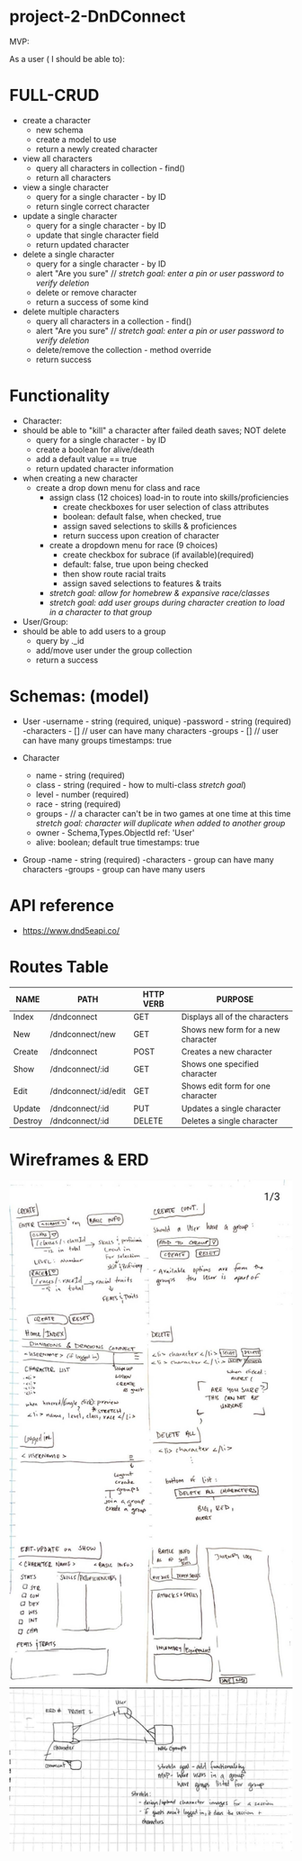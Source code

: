 # project-2-DnDConnect

MVP: 

As a user ( I should be able to):

# FULL-CRUD
- create a character
    - new schema
    - create a model to use
    - return a newly created character
- view all characters
    - query all characters in collection - find()
    - return all characters
- view a single character
    - query for a single character - by ID
    - return single correct character
- update a single character
    - query for a single character - by ID
    - update that single character field
    - return updated character
- delete a single character
    - query for a single character - by ID
    - alert "Are you sure" // *stretch goal: enter a pin or user password to verify deletion*
    - delete or remove character
    - return a success of some kind
- delete multiple characters
    - query all characters in a collection - find()
    - alert "Are you sure" // *stretch goal: enter a pin or user password to verify deletion*
    - delete/remove the collection - method override
    - return success

# Functionality
- Character:
- should be able to "kill" a character after failed death saves; NOT delete
    - query for a single character - by ID
    - create a boolean for alive/death
    - add a default value == true
    - return updated character information
- when creating a new character
    - create a drop down menu for class and race
        - assign class (12 choices) load-in to route into skills/proficiencies
            - create checkboxes for user selection of class attributes
            - boolean: default false, when checked, true 
            - assign saved selections to skills & proficiences
            - return success upon creation of character
        - create a dropdown menu for race (9 choices)
            - create checkbox for subrace (if available)(required)
            - default: false, true upon being checked
            - then show route racial traits
            - assign saved selections to features & traits
        - *stretch goal: allow for homebrew & expansive race/classes*
        - *stretch goal: add user groups during character creation to load in a character to that group*
- User/Group:
- should be able to add users to a group
    - query by ._id
    - add/move user under the group collection
    - return a success



# Schemas: (model)
- User
    -username - string (required, unique)
    -password - string (required)
    -characters - [] // user can have many characters
    -groups - [] // user can have many groups
    timestamps: true

- Character
    - name - string (required)
    - class - string (required - how to multi-class *stretch goal*)
    - level - number (required)
    - race - string (required)
    - groups - // a character can't be in two games at one time at this time *stretch goal: character will duplicate when added to another group*
    - owner - Schema,Types.ObjectId ref: 'User'
    - alive: boolean; default true
    timestamps: true

- Group
    -name - string (required)
    -characters - group can have many characters
    -groups - group can have many users

# API reference

- https://www.dnd5eapi.co/

# Routes Table
|   NAME   |     PATH       |   HTTP VERB     |            PURPOSE                   |
|----------|----------------|-----------------|--------------------------------------| 
| Index    | /dndconnect    |      GET        | Displays all of the characters       |
| New      | /dndconnect/new|      GET        | Shows new form for a new character   |
| Create   | /dndconnect    |      POST       | Creates a new character              |
| Show     | /dndconnect/:id|      GET        | Shows one specified character        |
| Edit     | /dndconnect/:id/edit| GET        | Shows edit form for one character    |
| Update   | /dndconnect/:id|      PUT        | Updates a single character           |
| Destroy  | /dndconnect/:id|      DELETE     | Deletes a single character           |

# Wireframes & ERD
![Wireframe](Wireframe.jpg)
![ERD](ERD.jpg)